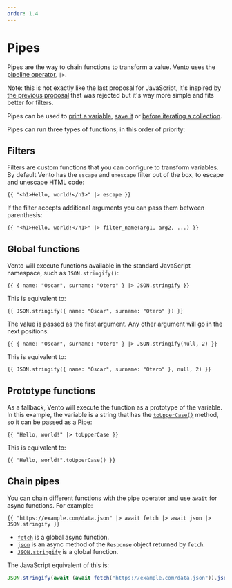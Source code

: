 ```yaml
---
order: 1.4
---
```


# Pipes

Pipes are the way to chain functions to transform a value. Vento uses the
[pipeline operator](https://github.com/tc39/proposal-pipeline-operator), `|>`.

Note: this is not exactly like the last proposal for JavaScript, it's inspired
by
[the previous proposal](https://github.com/valtech-nyc/proposal-fsharp-pipelines)
that was rejected but it's way more simple and fits better for filters.

Pipes can be used to [print a variable](./print.md), [save it](./set.md) or
[before iterating a collection](./for.md#pipes).

Pipes can run three types of functions, in this order of priority:

## Filters

Filters are custom functions that you can configure to transform variables. By
default Vento has the `escape` and `unescape` filter out of the box, to escape
and unescape HTML code:

```vento
{{ "<h1>Hello, world!</h1>" |> escape }}
```

If the filter accepts additional arguments you can pass them between
parenthesis:

```vento
{{ "<h1>Hello, world!</h1>" |> filter_name(arg1, arg2, ...) }}
```

## Global functions

Vento will execute functions available in the standard JavaScript namespace, such as `JSON.stringify()`:

```vento
{{ { name: "Óscar", surname: "Otero" } |> JSON.stringify }}
```

This is equivalent to:

```vento
{{ JSON.stringify({ name: "Óscar", surname: "Otero" }) }}
```

The value is passed as the first argument. Any other argument will go in the
next positions:

```vento
{{ { name: "Óscar", surname: "Otero" } |> JSON.stringify(null, 2) }}
```

This is equivalent to:

```vento
{{ JSON.stringify({ name: "Óscar", surname: "Otero" }, null, 2) }}
```

## Prototype functions

As a fallback, Vento will execute the function as a prototype of the variable.
In this example, the variable is a string that has the
[`toUpperCase()`](https://developer.mozilla.org/en-US/docs/Web/JavaScript/Reference/Global_Objects/String/toUpperCase)
method, so it can be passed as a Pipe:

```vento
{{ "Hello, world!" |> toUpperCase }}
```

This is equivalent to:

```vento
{{ "Hello, world!".toUpperCase() }}
```

## Chain pipes

You can chain different functions with the pipe operator and use `await` for
async functions. For example:

```vento
{{ "https://example.com/data.json" |> await fetch |> await json |> JSON.stringify }}
```

- [`fetch`](https://developer.mozilla.org/en-US/docs/Web/API/fetch) is a global
  async function.
- [`json`](https://developer.mozilla.org/en-US/docs/Web/API/Response/json) is an async method of the `Response` object returned by `fetch`.
- [`JSON.stringify`](https://developer.mozilla.org/en-US/docs/Web/JavaScript/Reference/Global_Objects/JSON/stringify)
  is a global function.

The JavaScript equivalent of this is:

```js
JSON.stringify(await (await fetch("https://example.com/data.json")).json());
```
